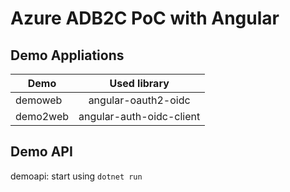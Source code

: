 # Azure ADB2C PoC with Angular

## Demo Appliations

| Demo     | Used library             |
| -------- |:------------------------:|
| demoweb  | angular-oauth2-oidc      |
| demo2web | angular-auth-oidc-client |

## Demo API

demoapi:    start using ```dotnet run```
